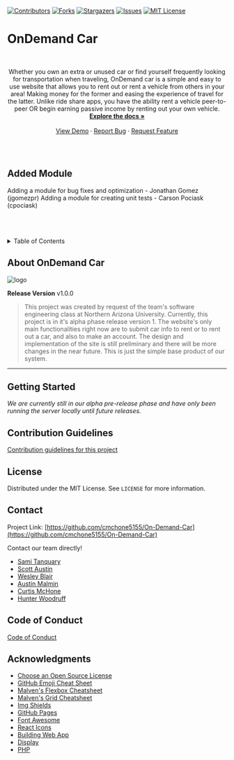 <!-- PROJECT SHIELDS -->
[![Contributors][contributors-shield]][contributors-url]
[![Forks][forks-shield]][forks-url]
[![Stargazers][stars-shield]][stars-url]
[![Issues][issues-shield]][issues-url]
[![MIT License][license-shield]][license-url]

# OnDemand Car
<!-- PROJECT LOGO -->
<br />
<div align="center">
  
  <p align="center">
    Whether you own an extra or unused car or find yourself frequently looking for transportation when traveling, OnDemand car is a simple and easy to use website that allows you to rent out or rent a vehicle from others in your area! Making money for the former and easing the experience of travel for the latter. Unlike ride share apps, you have the ability rent a vehicle peer-to-peer OR begin earning passive income by renting out your own vehicle.
    <br />
    <a href="https://github.com/cmchone5155/On-Demand-Car"><strong>Explore the docs »</strong></a>
    <br />
    <br />
    <a href="https://github.com/cmchone5155/On-Demand-Car">View Demo</a>
    ·
    <a href="https://github.com/cmchone5155/On-Demand-Car/issues">Report Bug</a>
    ·
    <a href="https://github.com/cmchone5155/On-Demand-Car/issues">Request Feature</a>
  </p>
</div>


<br /><br />
## Added Module
Adding a module for bug fixes and optimization - Jonathan Gomez (jgomezpr)
Adding a module for creating unit tests - Carson Pociask (cpociask)
<br /><br /><br /><br />


<!-- TABLE OF CONTENTS -->
<details>
  <summary>Table of Contents</summary>
  <ol>
    <li>
      <a href="#about-ondemand-car">About The Project</a>
    </li>
    <li>
      <a href="#getting-started">Getting Started</a>
    </li>
    <li><a href="#contribution-guidelines">Contributing</a></li>
    <li><a href="#license">License</a></li>
    <li><a href="#contact">Contact</a></li>
    <li><a href="#code-of-conduct">Code of Conduct</a></li>
    <li><a href="#acknowledgments">Acknowledgments</a></li>
  </ol>
</details>

<!-- ABOUT -->
## About OnDemand Car
![logo](https://user-images.githubusercontent.com/89813101/138614288-7ecabf5e-a1e5-4438-821e-f5bb3234557e.png)

**Release Version** v1.0.0
> This project was created by request of the team's software engineering class at Northern Arizona University. Currently, this project is in it's alpha phase release version 1. The website's only main functionalities right now are to submit car info to rent or to rent out a car, and also to make an account. The design and implementation of the site is still preliminary and there will be more changes in the near future. This is just the simple base product of our system.
<hr>


<!-- GETTING STARTED -->
## Getting Started
*We are currently still in our alpha pre-release phase and have only been running the server locally until future releases.*



<!-- CONTRIBUTING -->
## Contribution Guidelines
[Contribution guidelines for this project](CONTRIBUTING.md)



<!-- LICENSE -->
## License

Distributed under the MIT License. See `LICENSE` for more information.


<!-- CONTACT -->
## Contact

Project Link: [https://github.com/cmchone5155/On-Demand-Car](https://github.com/cmchone5155/On-Demand-Car)


Contact our team directly!
* [Sami Tanquary](https://github.com/Sami-Tanquary)
* [Scott Austin](https://github.com/vlexum)
* [Wesley Blair](https://github.com/wvblair5)
* [Austin Malmin](https://github.com/whatup9911)
* [Curtis McHone](https://github.com/cmchone5155)
* [Hunter Woodruff](https://github.com/hcw52)

<!-- CODE OF CONDUCT -->
## Code of Conduct
[Code of Conduct](CODE_OF_CONDUCT.md)


<!-- ACKNOWLEDGMENTS -->
## Acknowledgments

* [Choose an Open Source License](https://choosealicense.com)
* [GitHub Emoji Cheat Sheet](https://www.webpagefx.com/tools/emoji-cheat-sheet)
* [Malven's Flexbox Cheatsheet](https://flexbox.malven.co/)
* [Malven's Grid Cheatsheet](https://grid.malven.co/)
* [Img Shields](https://shields.io)
* [GitHub Pages](https://pages.github.com)
* [Font Awesome](https://fontawesome.com)
* [React Icons](https://react-icons.github.io/react-icons/search)
* [Building Web App](https://spring.io/guides/tutorials/spring-boot-kotlin/)
* [Display](https://www.youtube.com/watch?v=HtTG5Kf_mTA)
* [PHP](https://www.youtube.com/watch?v=OHjkg_rifTw)


<!-- MARKDOWN LINKS & IMAGES -->
<!-- https://www.markdownguide.org/basic-syntax/#reference-style-links -->
[contributors-shield]: https://img.shields.io/github/contributors/cmchone5155/On-Demand-Car.svg?style=for-the-badge
[contributors-url]: https://github.com/cmchone5155/On-Demand-Car/graphs/contributors
[forks-shield]: https://img.shields.io/github/forks/cmchone5155/On-Demand-Car.svg?style=for-the-badge
[forks-url]: https://github.com/cmchone5155/On-Demand-Car/network/members
[stars-shield]: https://img.shields.io/github/stars/cmchone5155/On-Demand-Car.svg?style=for-the-badge
[stars-url]: https://github.com/cmchone5155/On-Demand-Car/stargazers
[issues-shield]: https://img.shields.io/github/issues/cmchone5155/On-Demand-Car.svg?style=for-the-badge
[issues-url]: https://github.com/cmchone5155/On-Demand-Car/issues
[license-shield]: https://img.shields.io/github/license/cmchone5155/On-Demand-Car.svg?style=for-the-badge
[license-url]: https://github.com/cmchone5155/On-Demand-Car/blob/master/LICENSE
[product-screenshot]: images/screenshot.png
